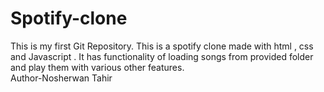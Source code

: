 # Spotify-clone
This is my first Git Repository. This is a spotify clone made with html , css and Javascript . It has functionality of loading songs from provided folder and play them with various other features.
<br>
Author-Nosherwan Tahir
